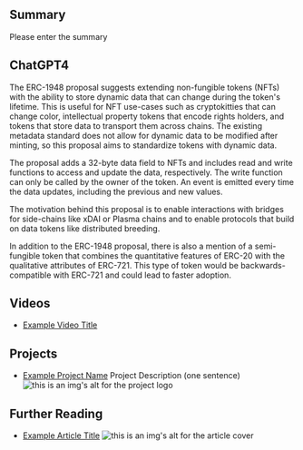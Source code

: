 ## Summary

Please enter the summary

## ChatGPT4

The ERC-1948 proposal suggests extending non-fungible tokens (NFTs) with the ability to store dynamic data that can change during the token's lifetime. This is useful for NFT use-cases such as cryptokitties that can change color, intellectual property tokens that encode rights holders, and tokens that store data to transport them across chains. The existing metadata standard does not allow for dynamic data to be modified after minting, so this proposal aims to standardize tokens with dynamic data. 

The proposal adds a 32-byte data field to NFTs and includes read and write functions to access and update the data, respectively. The write function can only be called by the owner of the token. An event is emitted every time the data updates, including the previous and new values. 

The motivation behind this proposal is to enable interactions with bridges for side-chains like xDAI or Plasma chains and to enable protocols that build on data tokens like distributed breeding. 

In addition to the ERC-1948 proposal, there is also a mention of a semi-fungible token that combines the quantitative features of ERC-20 with the qualitative attributes of ERC-721. This type of token would be backwards-compatible with ERC-721 and could lead to faster adoption.

## Videos

- [Example Video Title](https://www.youtube.com/watch?v=TDGq4aeevgY)

## Projects

- [Example Project Name](https://xxxx.xxx/xxxxx) Project Description (one sentence) ![this is an img's alt for the project logo](https://xxxx.xxx/project-logo.xxx)

## Further Reading

- [Example Article Title](https://xxxx.xxx/xxxxx) ![this is an img's alt for the article cover](https://xxxx.xxx/article-cover.xxx)
